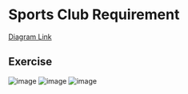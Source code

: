 # Sports Club Requirement
[Diagram Link](https://app.diagrams.net/?url=https://github.com/daatoo/Databases/raw/main/German%20Soccer%20Club/GermanSoccerClub.drawio)

## Exercise
![image](https://github.com/user-attachments/assets/c3a4c2c4-b8ce-4537-82b2-bb54b610db94)
![image](https://github.com/user-attachments/assets/8f4cf6c6-9154-4add-a166-c1a357a7c958)
![image](https://github.com/user-attachments/assets/47b51a75-a669-4d49-9230-ca1a056ea0d8)

